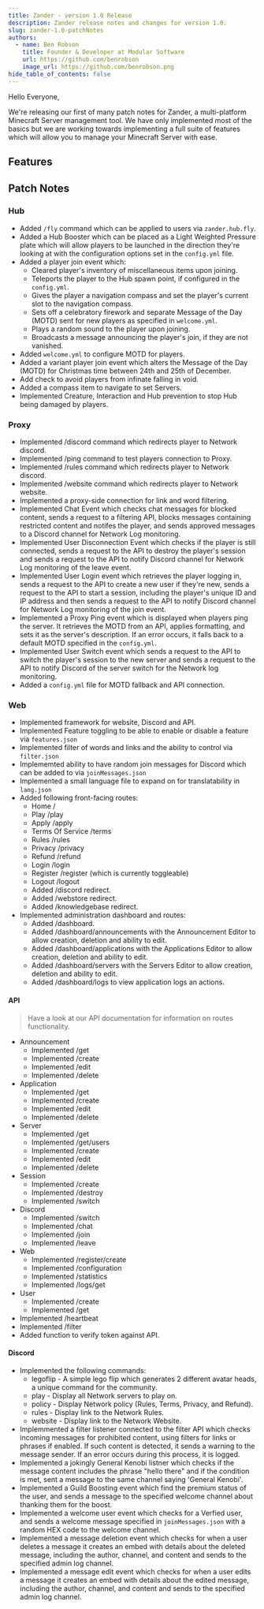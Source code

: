 ```yaml
---
title: Zander - version 1.0 Release
description: Zander release notes and changes for version 1.0.
slug: zander-1.0-patchNotes
authors:
  - name: Ben Robson
    title: Founder & Developer at Modular Software
    url: https://github.com/benrobson
    image_url: https://github.com/benrobson.png
hide_table_of_contents: false
---
```


Hello Everyone,

We're releasing our first of many patch notes for Zander, a multi-platform Minecraft Server management tool. We have only implemented most of the basics but we are working towards implementing a full suite of features which will allow you to manage your Minecraft Server with ease.

## Features

## Patch Notes

### Hub
* Added `/fly` command which can be applied to users via `zander.hub.fly`.
* Added a Hub Booster which can be placed as a Light Weighted Pressure plate which will allow players to be launched in the direction they're looking at with the configuration options set in the `config.yml` file.
* Added a player join event which: 
  * Cleared player's inventory of miscellaneous items upon joining.
  * Teleports the player to the Hub spawn point, if configured in the `config.yml`.
  * Gives the player a navigation compass and set the player's current slot to the navigation compass.
  * Sets off a celebratory firework and separate Message of the Day (MOTD) sent for new players as specified in `welcome.yml`.
  * Plays a random sound to the player upon joining.
  * Broadcasts a message announcing the player's join, if they are not vanished.
* Added `welcome.yml` to configure MOTD for players.
* Added a variant player join event which alters the Message of the Day (MOTD) for Christmas time between 24th and 25th of December.
* Add check to avoid players from infinate falling in void.
* Added a compass item to navigate to set Servers.
* Implemented Creature, Interaction and Hub prevention to stop Hub being damaged by players.

### Proxy
* Implemented /discord command which redirects player to Network discord.
* Implemented /ping command to test players connection to Proxy.
* Implemented /rules command which redirects player to Network discord.
* Implemented /website command which redirects player to Network website.
* Implemented a proxy-side connection for link and word filtering.
* Implemented Chat Event which checks chat messages for blocked content, sends a request to a filtering API, blocks messages containing restricted content and notifes the player, and sends approved messages to a Discord channel for Network Log monitoring.
* Implemented User Disconnection Event which checks if the player is still connected, sends a request to the API to destroy the player's session and sends a request to the API to notify Discord channel for Network Log monitoring of the leave event.
* Implemented User Login event which retrieves the player logging in, sends a request to the API to create a new user if they're new, sends a request to the API to start a session, including the player's unique ID and IP address and then sends a request to the API to notify Discord channel for Network Log monitoring of the join event.
* Implemented a Proxy Ping event which is displayed when players ping the server. It retrieves the MOTD from an API, applies formatting, and sets it as the server's description. If an error occurs, it falls back to a default MOTD specified in the `config.yml`.
* Implemented User Switch event which sends a request to the API to switch the player's session to the new server and sends a request to the API to notify Discord of the server switch for the Network log monitoring.
* Added a `config.yml` file for MOTD fallback and API connection.

### Web
* Implemented framework for website, Discord and API.
* Implemented Feature toggling to be able to enable or disable a feature via `features.json`
* Implemented filter of words and links and the ability to control via `filter.json`
* Implememted ability to have random join messages for Discord which can be added to via `joinMessages.json`
* Implemented a small language file to expand on for translatability in `lang.json`
* Added following front-facing routes:
  * Home /
  * Play /play
  * Apply /apply
  * Terms Of Service /terms
  * Rules /rules
  * Privacy /privacy
  * Refund /refund
  * Login /login
  * Register /register (which is currently toggleable)
  * Logout /logout
  * Added /discord redirect.
  * Added /webstore redirect.
  * Added /knowledgebase redirect.
* Implemented administration dashboard and routes:
  * Added /dashboard.
  * Added /dashboard/announcements with the Announcement Editor to allow creation, deletion and ability to edit.
  * Added /dashboard/applications with the Applications Editor to allow creation, deletion and ability to edit.
  * Added /dashboard/servers with the Servers Editor to allow creation, deletion and ability to edit.
  * Added /dashboard/logs to view application logs an actions.

#### API

> Have a look at our API documentation for information on routes functionality.

* Announcement
  * Implemented /get
  * Implemented /create
  * Implemented /edit
  * Implemented /delete
* Application
  * Implemented /get
  * Implemented /create
  * Implemented /edit
  * Implemented /delete
* Server
  * Implemented /get
  * Implemented /get/users
  * Implemented /create
  * Implemented /edit
  * Implemented /delete
* Session
  * Implemented /create
  * Implemented /destroy
  * Implemented /switch
* Discord
  * Implemented /switch
  * Implemented /chat
  * Implemented /join
  * Implemented /leave
* Web
  * Implemented /register/create
  * Implemented /configuration
  * Implemented /statistics
  * Implemented /logs/get
* User
  * Implemented /create
  * Implemented /get
* Implemented /heartbeat
* Implemented /filter
* Added function to verify token against API.

#### Discord
* Implemented the following commands:
  * legoflip - A simple lego flip which generates 2 different avatar heads, a unique command for the community.
  * play - Display all Network servers to play on.
  * policy - Display Network policy (Rules, Terms, Privacy, and Refund).
  * rules - Display link to the Network Rules.
  * website - Display link to the Network Website.
* Implemmented a filter listener connected to the filter API which checks incoming messages for prohibited content, using filters for links or phrases if enabled. If such content is detected, it sends a warning to the message sender. If an error occurs during this process, it is logged.
* Implemented a jokingly General Kenobi listner which checks if the message content includes the phrase "hello there" and if the condition is met, sent a message to the same channel saying 'General Kenobi'.
* Implemented a Guild Boosting event which find the premium status of the user, and sends a message to the specified welcome channel about thanking them for the boost.
* Implemented a welcome user event which checks for a Verfied user, and sends a welcome message specified in `joinMessages.json` with a random HEX code to the welcome channel.
* Implemented a message deletion event which checks for when a user deletes a message it creates an embed with details about the deleted message, including the author, channel, and content and sends to the specified admin log channel.
* Implemented a message edit event which checks for when a user edits a message it creates an embed with details about the edited message, including the author, channel, and content and sends to the specified admin log channel.
